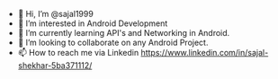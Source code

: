- 👋 Hi, I’m @sajal1999
- 👀 I’m interested in Android Development
- 🌱 I’m currently learning API's and Networking in Android.
- 💞️ I’m looking to collaborate on any Android Project.
- 📫 How to reach me via Linkedin https://www.linkedin.com/in/sajal-shekhar-5ba371112/

<!---
sajal1999/sajal1999 is a ✨ special ✨ repository because its `README.md` (this file) appears on your GitHub profile.
You can click the Preview link to take a look at your changes.
--->
